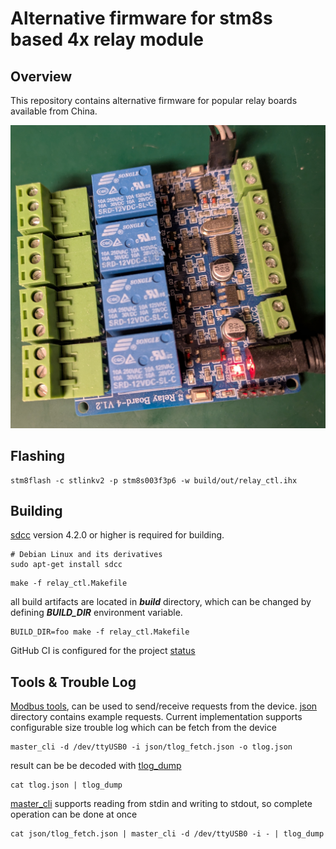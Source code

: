 Alternative firmware for stm8s based 4x relay module
====================================================

Overview
--------

This repository contains alternative firmware for popular relay boards
available from China.

![STM8S 4x Relay Board](images/stm8s_relay_board.jpeg)

Flashing
--------

```console
stm8flash -c stlinkv2 -p stm8s003f3p6 -w build/out/relay_ctl.ihx
```

Building
--------

[sdcc](https://sdcc.sourceforge.net/) version 4.2.0 or higher is required for building.
 
```console
# Debian Linux and its derivatives
sudo apt-get install sdcc
```

```console
make -f relay_ctl.Makefile
```

all build artifacts are located in ***build*** directory, which can be changed
by defining ***BUILD_DIR*** environment variable.

```console
BUILD_DIR=foo make -f relay_ctl.Makefile
```

GitHub CI is configured for the project
[status](https://github.com/wdl83/stm8s_relay_board_4x/actions)

Tools & Trouble Log
-------------------

[Modbus tools](https://github.com/wdl83/modbus_tools), can be used to send/receive
requests from the device.
[json](json) directory contains example requests.
Current implementation supports configurable size trouble log which can be fetch
from the device

```console
master_cli -d /dev/ttyUSB0 -i json/tlog_fetch.json -o tlog.json
```

result can be be decoded with
[tlog_dump](https://github.com/wdl83/modbus_tools/blob/master/tlog_dump.Makefile)

```console
cat tlog.json | tlog_dump
```

[master_cli](https://github.com/wdl83/modbus_tools/blob/master/master_cli.Makefile)
supports reading from stdin and writing to stdout, so complete operation can be done at once

```console
cat json/tlog_fetch.json | master_cli -d /dev/ttyUSB0 -i - | tlog_dump
```
